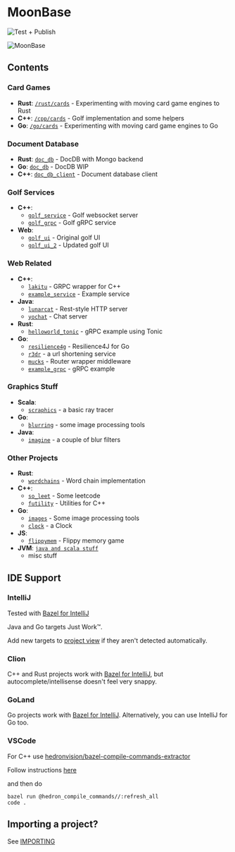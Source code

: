 # MoonBase

![Test + Publish](https://github.com/muchq/MoonBase/actions/workflows/publish.yml/badge.svg)

![MoonBase](static_content/moon.gif)

## Contents
### Card Games
- **Rust**: [`/rust/cards`](rust/cards) - Experimenting with moving card game engines to Rust
- **C++**: [`/cpp/cards`](cpp/cards) - Golf implementation and some helpers
- **Go**: [`/go/cards`](go/cards) - Experimenting with moving card game engines to Go

### Document Database
- **Rust**: [`doc_db`](rust/doc_db) - DocDB with Mongo backend
- **Go**: [`doc_db`](go/doc_db) - DocDB WIP
- **C++**: [`doc_db_client`](cpp/doc_db_client) - Document database client

### Golf Services
- **C++**:
  - [`golf_service`](cpp/golf_service) - Golf websocket server
  - [`golf_grpc`](cpp/golf_grpc) - Golf gRPC service
- **Web**:
  - [`golf_ui`](web/golf_ui) - Original golf UI
  - [`golf_ui_2`](web/golf_ui_2) - Updated golf UI
 
### Web Related
- **C++**:
  - [`lakitu`](cpp/lakitu) - GRPC wrapper for C++
  - [`example_service`](cpp/example_service) - Example service
- **Java**:
  - [`lunarcat`](jvm/src/main/java/com/muchq/lunarcat) - Rest-style HTTP server
  - [`yochat`](jvm/src/main/java/com/muchq/yochat) - Chat server
- **Rust**:
  - [`helloworld_tonic`](rust/helloworld_tonic) - gRPC example using Tonic
- **Go**:
  - [`resilience4g`](go/resilience4g) - Resilience4J for Go
  - [`r3dr`](go/r3dr) - a url shortening service
  - [`mucks`](go/mucks) - Router wrapper middleware
  - [`example_grpc`](go/example_grpc) - gRPC example

### Graphics Stuff
- **Scala**:
  - [`scraphics`](jvm/src/main/scala/com/muchq/scraphics) - a basic ray tracer
- **Go**:
  - [`blurring`](go/images) - some image processing tools
- **Java**:
  - [`imagine`](jvm/src/main/java/com/muchq/imagine) - a couple of blur filters
 
### Other Projects
- **Rust**:
  - [`wordchains`](rust/wordchains) - Word chain implementation
- **C++**:
  - [`so_leet`](cpp/so_leet) - Some leetcode
  - [`futility`](cpp/futility) - Utilities for C++
- **Go**:
  - [`images`](go/images) - Some image processing tools
  - [`clock`](go/clock) - a Clock
- **JS**:
  - [`flippymem`](web/flippymem) - Flippy memory game
- **JVM**: [`java and scala stuff`](jvm)
  - misc stuff
   
## IDE Support
### IntelliJ
Tested with [Bazel for IntelliJ](https://plugins.jetbrains.com/plugin/8609-bazel-for-intellij)

Java and Go targets Just Work™.

Add new targets to [project view](/.ijwb/.bazelproject) if they aren't detected automatically.

### Clion
C++ and Rust projects work with [Bazel for IntelliJ](https://plugins.jetbrains.com/plugin/8609-bazel-for-intellij), but autocomplete/intellisense doesn't feel very snappy.

### GoLand
Go projects work with [Bazel for IntelliJ](https://plugins.jetbrains.com/plugin/8609-bazel-for-intellij).
Alternatively, you can use IntelliJ for Go too.

### VSCode

For C++ use [hedronvision/bazel-compile-commands-extractor](https://github.com/hedronvision/bazel-compile-commands-extractor)

Follow instructions [here](https://github.com/hedronvision/bazel-compile-commands-extractor#vscode)

and then do
```
bazel run @hedron_compile_commands//:refresh_all
code .
```

## Importing a project?
See [IMPORTING](./IMPORTING.md)

